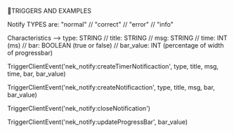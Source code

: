 💫TRIGGERS AND EXAMPLES

Notify TYPES are: "normal" // "correct" // "error" // "info"

Characteristics --> type: STRING // title: STRING // msg: STRING // time: INT (ms) // bar: BOOLEAN (true or false) // bar_value: INT (percentage of width of progressbar)

TriggerClientEvent('nek_notify:createTimerNotificaction', type, title, msg, time, bar, bar_value)

TriggerClientEvent('nek_notify:createNotificaction', type, title, msg, bar, bar_value)

TriggerClientEvent('nek_notify:closeNotification')

TriggerClientEvent('nek_notify:updateProgressBar', bar_value)
